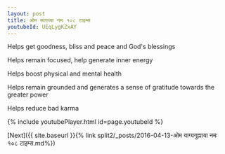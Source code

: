 ```yaml
---
layout: post
title: ओम संताच्या नमः १०८ टाइम्स
youtubeId: UEqLygKZxAY
---
```

 
 
Helps get goodness, bliss and peace and God's blessings
 
Helps remain focused, help generate inner energy 
 
Helps boost physical and mental health 
 
Helps remain grounded and generates a sense of gratitude towards the greater power 
 
Helps reduce bad karma
 
 
 
 


{% include youtubePlayer.html id=page.youtubeId %}
 
[Next]({{ site.baseurl }}{% link  split2/_posts/2016-04-13-ओम याग्यगुह्याया नमः १०८ टाइम्स.md%})
 
